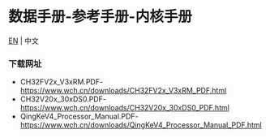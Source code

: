 # 数据手册-参考手册-内核手册

[EN](README.md) | 中文

### 下载网址

- CH32FV2x_V3xRM.PDF-https://www.wch.cn/downloads/CH32FV2x_V3xRM_PDF.html
- CH32V20x_30xDS0.PDF-https://www.wch.cn/downloads/CH32V20x_30xDS0_PDF.html
- QingKeV4_Processor_Manual.PDF-https://www.wch.cn/downloads/QingKeV4_Processor_Manual_PDF.html
